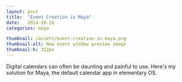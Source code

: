 ```yaml
---
layout: post
title:  "Event Creation in Maya"
date:   2014-10-16
categories: maya

thumbnail: /assets/event-creation-in-maya.png
thumbnail-alt: New event window preview image
thumbnail-h: 312px
---
```

Digital calendars can often be daunting and painful to use. Here's my solution for Maya, the default calendar app in elementary OS.